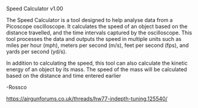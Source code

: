 Speed Calculator v1.00

The Speed Calculator is a tool designed to help analyse data from a Picoscope oscilloscope. It calculates the speed of an object based on the distance travelled, and the time intervals captured by the oscilloscope. This tool processes the data and outputs the speed in multiple units such as miles per hour (mph), meters per second (m/s), feet per second (fps), and yards per second (yd/s).

In addition to calculating the speed, this tool can also calculate the kinetic energy of an object by its mass. The speed of the mass will be calculated based on the distance and time entered earlier

-Rossco

https://airgunforums.co.uk/threads/hw77-indepth-tuning.125540/
